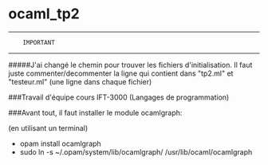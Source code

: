 # ocaml_tp2
------------------------------
        IMPORTANT
------------------------------

#####J'ai changé le chemin pour trouver les fichiers d'initialisation.
Il faut juste commenter/decommenter la ligne qui contient <rep>
dans "tp2.ml" et "testeur.ml" (une ligne dans chaque fichier)




###Travail d'équipe cours IFT-3000 (Langages de programmation)

###Avant tout, il faut installer le module ocamlgraph:

(en utilisant un terminal)
- opam install ocamlgraph
- sudo ln -s ~/.opam/system/lib/ocamlgraph/ /usr/lib/ocaml/ocamlgraph

